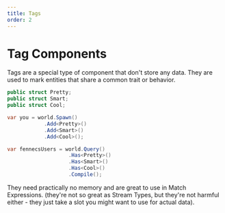 ```yaml
---
title: Tags
order: 2
---
```


# Tag Components

Tags are a special type of component that don't store any data. They are used to mark entities that share a common trait or behavior.

```csharp
public struct Pretty;
public struct Smart;
public struct Cool;

var you = world.Spawn()
            .Add<Pretty>()
            .Add<Smart>()
            .Add<Cool>();

var fennecsUsers = world.Query()
                    .Has<Pretty>()
                    .Has<Smart>()
                    .Has<Cool>()
                    .Compile();
```	

They need practically no memory and are great to use in Match Expressions. (they're not so great as Stream Types, but they're not harmful either - they just take a slot you might want to use for actual data).
